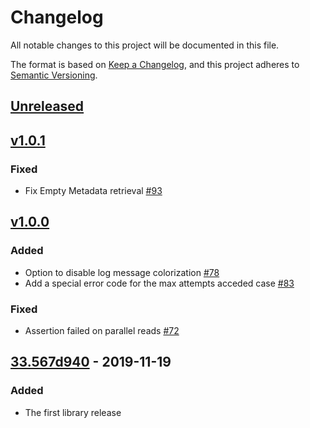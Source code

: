 # Changelog
All notable changes to this project will be documented in this file.

The format is based on [Keep a Changelog](https://keepachangelog.com/en/1.0.0/),
and this project adheres to [Semantic Versioning](https://semver.org/spec/v2.0.0.html).

## [Unreleased]

## [v1.0.1]
### Fixed
- Fix Empty Metadata retrieval [#93](https://github.com/geotrellis/gdal-warp-bindings/pull/93)

## [v1.0.0]
### Added
- Option to disable log message colorization [#78](https://github.com/geotrellis/gdal-warp-bindings/issues/78)
- Add a special error code for the max attempts acceded case [#83](https://github.com/geotrellis/gdal-warp-bindings/issues/83)

### Fixed
- Assertion failed on parallel reads [#72](https://github.com/geotrellis/gdal-warp-bindings/issues/72)

## [33.567d940] - 2019-11-19
### Added
- The first library release

[Unreleased]: https://github.com/geotrellis/gdal-warp-bindings/compare/v1.0.1...HEAD
[v1.0.1]: https://github.com/geotrellis/gdal-warp-bindings/compare/v1.0.0...v1.0.1
[v1.0.0]: https://github.com/geotrellis/gdal-warp-bindings/compare/567d940706b08860f99492713ce706c3be02c33e...v1.0.0
[33.567d940]: https://github.com/geotrellis/gdal-warp-bindings/compare/0cc769caa6a9d179fae4dfa0aca8e291b64bbdb0...567d940706b08860f99492713ce706c3be02c33e
